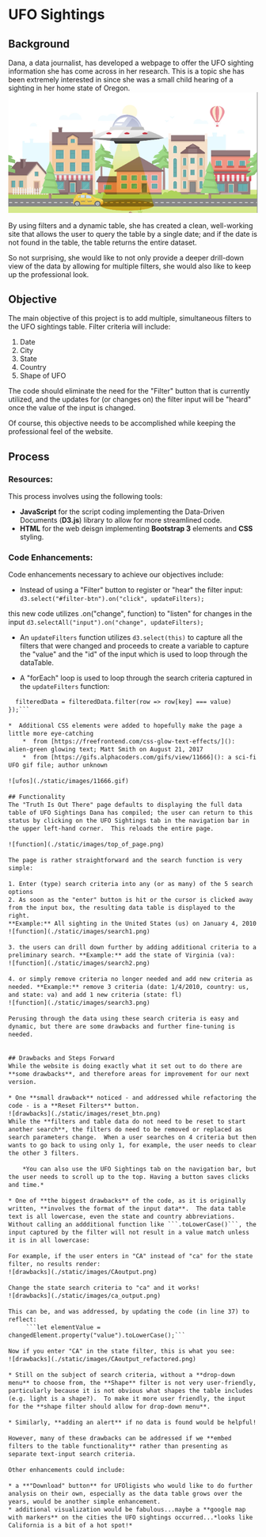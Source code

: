 

# UFO Sightings

## Background
Dana, a data journalist, has developed a webpage to offer the UFO sighting information she has come across in her research.  This is a topic she has been extremely interested in since she was a small child hearing of a sighting in her home state of Oregon.   
![ufos](./static/images/intro_pic.png)

By using filters and a dynamic table, she has created a clean, well-working site that allows the user to query the table by a single date; and if the date is not found in the table, the table returns the entire dataset.

So not surprising, she would like to not only provide a deeper drill-down view of the data by allowing for multiple filters, she would also like to keep up the professional look. 

## Objective
The main objective of this project is to add multiple, simultaneous filters to the UFO sightings table. Filter criteria will include:

1. Date
2. City
3. State
4. Country
5. Shape of UFO 

The code should eliminate the need for the "Filter" button that is currently utilized, and the updates for (or changes on) the filter input will be "heard" once the value of the input is changed.

Of course, this objective needs to be accomplished while keeping the professional feel of the website.

## Process
### Resources:
This process involves using the following tools:

*  **JavaScript** for the script coding implementing the Data-Driven Documents (**D3.js**) library to allow for more streamlined code.
*  **HTML** for the web deisgn implementing **Bootstrap 3** elements and **CSS** styling.


### Code Enhancements:
Code enhancements necessary to achieve our objectives include:

*  Instead of using a "Filter" button to register or "hear" the filter input: ```d3.select("#filter-btn").on("click", updateFilters);```   

  this new code utilizes  .on("change", function) to "listen" for changes in the input
```d3.selectAll("input").on("change", updateFilters);```

*  An ```updateFilters``` function utilizes ```d3.select(this)``` to capture all the filters that were changed and proceeds to create a variable to capture the "value" and the "id" of the input which is used to loop through the dataTable.

*  A "forEach" loop is used to loop through the search criteria captured in the ```updateFilters``` function:
```Object.entries(filters).forEach(([key, value]) => {
  filteredData = filteredData.filter(row => row[key] === value)
});``` 

*  Additional CSS elements were added to hopefully make the page a little more eye-catching
	*  from [https://freefrontend.com/css-glow-text-effects/](): alien-green glowing text; Matt Smith on August 21, 2017
	*  from [https://gifs.alphacoders.com/gifs/view/11666](): a sci-fi UFO gif file; author unknown

![ufos](./static/images/11666.gif)

## Functionality
The "Truth Is Out There" page defaults to displaying the full data table of UFO Sightings Dana has compiled; the user can return to this status by clicking on the UFO Sightings tab in the navigation bar in the upper left-hand corner.  This reloads the entire page.

![function](./static/images/top_of_page.png)

The page is rather straightforward and the search function is very simple: 

1. Enter (type) search criteria into any (or as many) of the 5 search options 
2. As soon as the "enter" button is hit or the cursor is clicked away from the input box, the resulting data table is displayed to the right.
**Example:** All sighting in the United States (us) on January 4, 2010
![function](./static/images/search1.png)

3. the users can drill down further by adding additional criteria to a preliminary search. **Example:** add the state of Virginia (va):
![function](./static/images/search2.png)
 
4. or simply remove criteria no longer needed and add new criteria as needed. **Example:** remove 3 criteria (date: 1/4/2010, country: us, and state: va) and add 1 new criteria (state: fl)
![function](./static/images/search3.png)

Perusing through the data using these search criteria is easy and dynamic, but there are some drawbacks and further fine-tuning is needed.


## Drawbacks and Steps Forward
While the website is doing exactly what it set out to do there are **some drawbacks**, and therefore areas for improvement for our next version.

* One **small drawback** noticed - and addressed while refactoring the code - is a **Reset Filters** button.    
![drawbacks](./static/images/reset_btn.png)  
While the **filters and table data do not need to be reset to start another search**, the filters do need to be removed or replaced as search parameters change.  When a user searches on 4 criteria but then wants to go back to using only 1, for example, the user needs to clear the other 3 filters.  

	*You can also use the UFO Sightings tab on the navigation bar, but the user needs to scroll up to the top. Having a button saves clicks and time.*

* One of **the biggest drawbacks** of the code, as it is originally written, **involves the format of the input data**.  The data table text is all lowercase, even the state and country abbreviations.  Without calling an addditional function like ```.toLowerCase()```, the input captured by the filter will not result in a value match unless it is in all lowercase: 

For example, if the user enters in "CA" instead of "ca" for the state filter, no results render:
![drawbacks](./static/images/CAoutput.png)

Change the state search criteria to "ca" and it works!
![drawbacks](./static/images/ca_output.png)

This can be, and was addressed, by updating the code (in line 37) to reflect:
     ```let elementValue = changedElement.property("value").toLowerCase();```
     
Now if you enter "CA" in the state filter, this is what you see:
![drawbacks](./static/images/CAoutput_refactored.png)

* Still on the subject of search criteria, without a **drop-down menu** to choose from, the **Shape** filter is not very user-friendly, particularly because it is not obvious what shapes the table includes (e.g. light is a shape?).  To make it more user friendly, the input for the **shape filter should allow for drop-down menu**.

* Similarly, **adding an alert** if no data is found would be helpful! 

However, many of these drawbacks can be addressed if we **embed filters to the table functionality** rather than presenting as separate text-input search criteria.

Other enhancements could include:

* a **"Download" button** for UFOligists who would like to do further analysis on their own, especially as the data table grows over the years, would be another simple enhancement. 
* additional visualization would be fabulous...maybe a **google map with markers** on the cities the UFO sightings occurred...*looks like California is a bit of a hot spot!*
